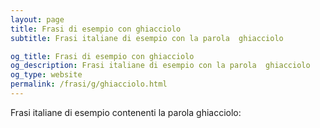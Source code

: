 ```yaml
---
layout: page
title: Frasi di esempio con ghiacciolo 
subtitle: Frasi italiane di esempio con la parola  ghiacciolo

og_title: Frasi di esempio con ghiacciolo 
og_description: Frasi italiane di esempio con la parola  ghiacciolo
og_type: website
permalink: /frasi/g/ghiacciolo.html
---
```


Frasi italiane di esempio contenenti la parola ghiacciolo:


